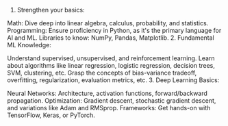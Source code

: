 1. Strengthen your basics:

Math: Dive deep into linear algebra, calculus, probability, and statistics.
Programming: Ensure proficiency in Python, as it's the primary language for AI and ML. Libraries to know: NumPy, Pandas, Matplotlib.
2. Fundamental ML Knowledge:

Understand supervised, unsupervised, and reinforcement learning.
Learn about algorithms like linear regression, logistic regression, decision trees, SVM, clustering, etc.
Grasp the concepts of bias-variance tradeoff, overfitting, regularization, evaluation metrics, etc.
3. Deep Learning Basics:

Neural Networks: Architecture, activation functions, forward/backward propagation.
Optimization: Gradient descent, stochastic gradient descent, and variations like Adam and RMSprop.
Frameworks: Get hands-on with TensorFlow, Keras, or PyTorch.
